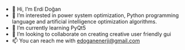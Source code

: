 - 👋 Hi, I’m Erdi Doğan
- 👀 I’m interested in power system optimization, Python programming language and artificial intelligence optimization algorithms.
- 🌱 I’m currently learning PyQt5
- 💞️ I’m looking to collaborate on creating creative user friendly gui
- 📫 You can reach me with edoganenerji@gmail.com

<!---
edoganenerji/edoganenerji is a ✨ special ✨ repository because its `README.md` (this file) appears on your GitHub profile.
You can click the Preview link to take a look at your changes.
--->

